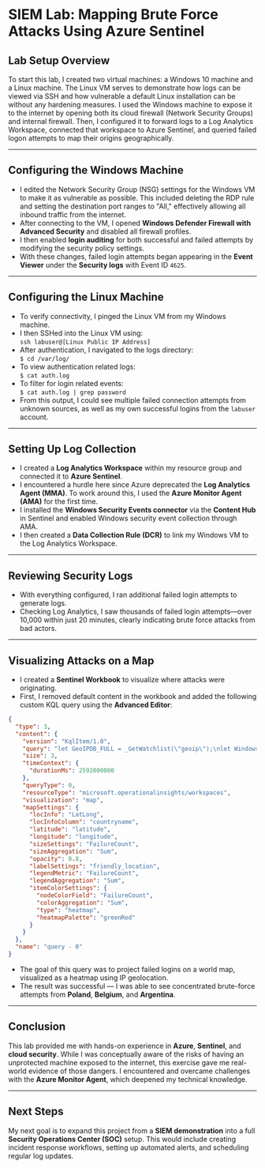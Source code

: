 # SIEM Lab: Mapping Brute Force Attacks Using Azure Sentinel

## Lab Setup Overview

To start this lab, I created two virtual machines: a Windows 10 machine and a Linux machine. The Linux VM serves to demonstrate how logs can be viewed via SSH and how vulnerable a default Linux installation can be without any hardening measures. I used the Windows machine to expose it to the internet by opening both its cloud firewall (Network Security Groups) and internal firewall. Then, I configured it to forward logs to a Log Analytics Workspace, connected that workspace to Azure Sentinel, and queried failed logon attempts to map their origins geographically.

---

## Configuring the Windows Machine

- I edited the Network Security Group (NSG) settings for the Windows VM to make it as vulnerable as possible. This included deleting the RDP rule and setting the destination port ranges to "All," effectively allowing all inbound traffic from the internet.
- After connecting to the VM, I opened **Windows Defender Firewall with Advanced Security** and disabled all firewall profiles.
- I then enabled **login auditing** for both successful and failed attempts by modifying the security policy settings.
- With these changes, failed login attempts began appearing in the **Event Viewer** under the **Security logs** with Event ID `4625`.

---

## Configuring the Linux Machine

- To verify connectivity, I pinged the Linux VM from my Windows machine.
- I then SSHed into the Linux VM using:  
  `ssh labuser@[Linux Public IP Address]`
- After authentication, I navigated to the logs directory:  
  `$ cd /var/log/`
- To view authentication related logs:  
  `$ cat auth.log`
- To filter for login related events:  
  `$ cat auth.log | grep password`
- From this output, I could see multiple failed connection attempts from unknown sources, as well as my own successful logins from the `labuser` account.

---

## Setting Up Log Collection

- I created a **Log Analytics Workspace** within my resource group and connected it to **Azure Sentinel**.
- I encountered a hurdle here since Azure deprecated the **Log Analytics Agent (MMA)**. To work around this, I used the **Azure Monitor Agent (AMA)** for the first time.
- I installed the **Windows Security Events connector** via the **Content Hub** in Sentinel and enabled Windows security event collection through AMA.
- I then created a **Data Collection Rule (DCR)** to link my Windows VM to the Log Analytics Workspace.

---

## Reviewing Security Logs

- With everything configured, I ran additional failed login attempts to generate logs.
- Checking Log Analytics, I saw thousands of failed login attempts—over 10,000 within just 20 minutes, clearly indicating brute force attacks from bad actors.

---

## Visualizing Attacks on a Map

- I created a **Sentinel Workbook** to visualize where attacks were originating.
- First, I removed default content in the workbook and added the following custom KQL query using the **Advanced Editor**:

```json
{
  "type": 3,
  "content": {
    "version": "KqlItem/1.0",
    "query": "let GeoIPDB_FULL = _GetWatchlist(\"geoip\");\nlet WindowsEvents = SecurityEvent;\nWindowsEvents | where EventID == 4625\n| order by TimeGenerated desc\n| evaluate ipv4_lookup(GeoIPDB_FULL, IpAddress, network)\n| summarize FailureCount = count() by IpAddress, latitude, longitude, cityname, countryname\n| project FailureCount, AttackerIp = IpAddress, latitude, longitude, city = cityname, country = countryname,\nfriendly_location = strcat(cityname, \" (\", countryname, \")\");",
    "size": 3,
    "timeContext": {
      "durationMs": 2592000000
    },
    "queryType": 0,
    "resourceType": "microsoft.operationalinsights/workspaces",
    "visualization": "map",
    "mapSettings": {
      "locInfo": "LatLong",
      "locInfoColumn": "countryname",
      "latitude": "latitude",
      "longitude": "longitude",
      "sizeSettings": "FailureCount",
      "sizeAggregation": "Sum",
      "opacity": 0.8,
      "labelSettings": "friendly_location",
      "legendMetric": "FailureCount",
      "legendAggregation": "Sum",
      "itemColorSettings": {
        "nodeColorField": "FailureCount",
        "colorAggregation": "Sum",
        "type": "heatmap",
        "heatmapPalette": "greenRed"
      }
    }
  },
  "name": "query - 0"
}
```

- The goal of this query was to project failed logins on a world map, visualized as a heatmap using IP geolocation.  
- The result was successful — I was able to see concentrated brute-force attempts from **Poland**, **Belgium**, and **Argentina**.

---

## Conclusion

This lab provided me with hands-on experience in **Azure**, **Sentinel**, and **cloud security**. While I was conceptually aware of the risks of having an unprotected machine exposed to the internet, this exercise gave me real-world evidence of those dangers. I encountered and overcame challenges with the **Azure Monitor Agent**, which deepened my technical knowledge.

---

## Next Steps

My next goal is to expand this project from a **SIEM demonstration** into a full **Security Operations Center (SOC)** setup. This would include creating incident response workflows, setting up automated alerts, and scheduling regular log updates.

